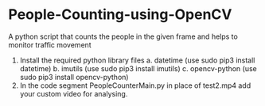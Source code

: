 # People-Counting-using-OpenCV
A python script that counts the people in the given frame and helps to monitor traffic movement
<Important>
  1. Install the required python library files
  a. datetime (use sudo pip3 install datetime)
  b. imutils (use sudo pip3 install imutils)
  c. opencv-python (use sudo pip3 install opencv-python)
  2. In the code segment PeopleCounterMain.py in place of test2.mp4 add your custom video for analysing.
